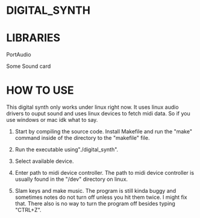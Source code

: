 # DIGITAL_SYNTH

# LIBRARIES

PortAudio

Some Sound card

# HOW TO USE

This digital synth only works under linux right now.
It uses linux audio drivers to ouput sound and uses linux devices to fetch midi data.
So if you use windows or mac idk what to say.

1. Start by compiling the source code.
   Install Makefile and run the "make" command inside of the directory to the "makefile" file.

2. Run the executable using"./digital_synth".

3. Select available device.

4. Enter path to midi device controller.
   The path to midi device controller is usually found in the "/dev" directory on linux.

5. Slam keys and make music.
   The program is still kinda buggy and sometimes notes do not turn off unless you hit them twice.
   I might fix that.
   There also is no way to turn the program off besides typing "CTRL+Z". 

